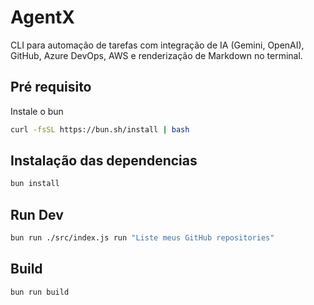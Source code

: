 # AgentX

CLI para automação de tarefas com integração de IA (Gemini, OpenAI), GitHub, Azure DevOps, AWS e renderização de Markdown no terminal.

## Pré requisito
Instale o bun
```bash
curl -fsSL https://bun.sh/install | bash
```

## Instalação das dependencias
```bash
bun install
```

## Run Dev
```bash
bun run ./src/index.js run "Liste meus GitHub repositories"
```

## Build
```bash
bun run build
```
